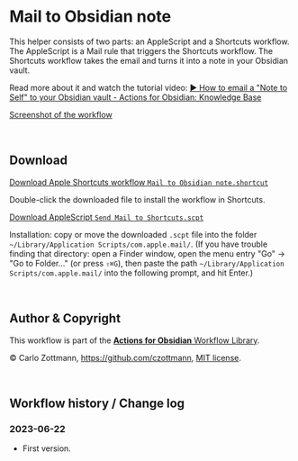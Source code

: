 # Mail to Obsidian note

This helper consists of two parts: an AppleScript and a Shortcuts workflow. The AppleScript is a Mail rule that triggers the Shortcuts workflow. The Shortcuts workflow takes the email and turns it into a note in your Obsidian vault.

Read more about it and watch the tutorial video: [▶️ How to email a "Note to Self" to your Obsidian vault - Actions for Obsidian: Knowledge Base](https://support.actions.work/article/97-how-to-email-a-note-to-self-to-your-obsidian-vault?preview=64949b2249ac94654ebfd052)

[Screenshot of the workflow](<Mail to Obsidian note.png>)

&nbsp;

## Download

[Download Apple Shortcuts workflow `Mail to Obsidian note.shortcut`](<Mail to Obsidian note.shortcut> "download=true")

Double-click the downloaded file to install the workflow in Shortcuts.

[Download AppleScript `Send Mail to Shortcuts.scpt`](<Send Mail to Shortcuts.scpt?raw=1>)

Installation: copy or move the downloaded `.scpt` file into the folder `~/Library/Application Scripts/com.apple.mail/`. (If you have trouble finding that directory: open a Finder window, open the menu entry "Go" → "Go to Folder…" (or press `⇧⌘G`), then paste the path `~/Library/Application Scripts/com.apple.mail/` into the following prompt, and hit Enter.)

&nbsp;

## Author & Copyright

This workflow is part of the [**Actions for Obsidian** Workflow Library](https://obsidian.actions.work/workflows).

&copy; Carlo Zottmann, https://github.com/czottmann, [MIT license](../LICENSE).

&nbsp;

## Workflow history / Change log

### 2023-06-22

- First version.
